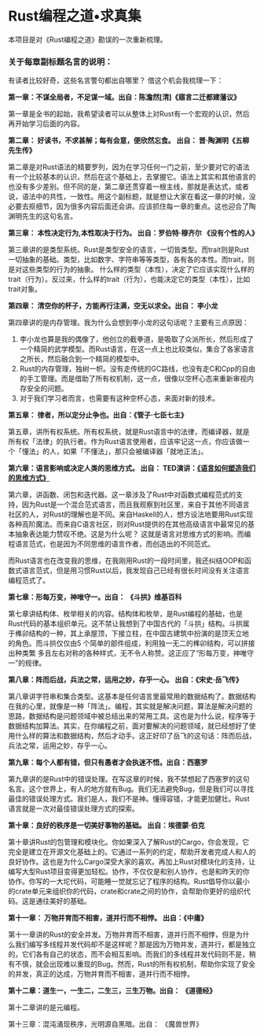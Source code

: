 # Rust编程之道•求真集

本项目是对《Rust编程之道》勘误的一次重新梳理。

### 关于每章副标题名言的说明：

有读者比较好奇，这些名言警句都出自哪里？ 借这个机会我梳理一下：

**第一章：不谋全局者，不足谋一域。出自：陈澹然\[清\]《寤言二迁都建藩议》**

第一章是全书的起始，我希望读者可以从整体上对Rust有一个宏观的认识，然后再开始学习后面的内容。

**第二章： 好读书，不求甚解；每有会意，便欣然忘食。  出自： 晋·陶渊明《五柳先生传》**

第二章是对Rust语法的精要罗列，因为在学习任何一门之前，至少要对它的语法有一个比较基本的认识，然后在这个基础上，去掌握它。语法上其实和其他语言的也没有多少差别。但不同的是，第二章还贯穿着一根主线，那就是表达式，或者说，语法中的共性，一致性。用这个副标题，就是想让大家在看这一章的时候，没必要去抠细节，因为很多内容后面还会讲。应该抓住每一章的重点。这也迎合了陶渊明先生的这句名言。

**第三章：  本性决定行为,本性取决于行为。 出自：罗伯特·穆齐尔 《没有个性的人》**

第三章讲的是类型系统。Rust是类型安全的语言，一切皆类型。而trait则是Rust一切抽象的基础。类型，比如数字、字符串等等类型，各有各的本性。而trait，则是对这些类型的行为的抽象。 什么样的类型（本性），决定了它应该实现什么样的trait（行为）。反过来，什么样的trait（行为），也能决定它的类型（本性），比如trait对象。

**第四章： 清空你的杯子，方能再行注满，空无以求全。出自： 李小龙**

第四章讲的是内存管理。我为什么会想到李小龙的这句话呢？主要有三点原因：

1. 李小龙也算是我的偶像了，他创立的截拳道，是吸取了众派所长，然后形成了一个精简的武学模型。而Rust语言，在这一点上也比较类似，集合了各家语言之所长，然后融合到一个精简的模型中。
2. Rust的内存管理，独树一帜。没有走传统的GC路线，也没有走C和Cpp的自由的手工管理。而是借助了所有权机制，这一点，很像以空杯心态来重新审视内存安全的问题。
3. 对于我们学习者而言，也需要有这种空杯心态，来面对新的技术。

**第五章：  律者，所以定分止争也。出自：《管子·七臣七主》**

第五章，讲所有权系统。所有权系统，就是Rust语言中的法律，而编译器，就是所有权「法律」的执行者。作为Rust语言使用者，应该牢记这一点，你应该做一个「懂法」的人，如果「不懂法」，那只会被编译器「就地正法」。

**第六章：语言影响或决定人类的思维方式。 出自： TED演讲：**[**《语言如何塑造我们的思维方式》**](https://www.ted.com/talks/lera_boroditsky_how_language_shapes_the_way_we_think/transcript?language=zh-cn)

第六章，讲函数、闭包和迭代器。这一章涉及了Rust中对函数式编程范式的支持，因为Rust是一个混合范式语言，而且我观察到社区里，来自于其他不同语言社区的人，对Rust的理解也是不同。来自Haskell的人，想方设法地要用Rust实现各种高阶魔法。而来自C语言社区，则对Rust提供的在其他高级语言中最常见的基本抽象表达能力赞叹不绝。这是为什么呢？ 这就是语言对思维方式的影响。而编程语言范式，也是因为不同思维的语言作者，而创造出的不同范式。

而Rust语言也在改变我的思维，在我刚用Rust的一段时间里，我还纠结OOP和函数式语言范式，但是用习惯Rust以后，我发现自己已经有很长时间没有关注语言编程范式了。

**第七章：形每万变，神唯守一。出自： 《斗拱》维基百科**

第七章讲结构体、枚举相关的内容。结构体和枚举，是Rust编程的基础，也是Rust代码的基本组织单元。这不禁让我想到了中国古代的「斗拱」结构。斗拱属于榫卯结构的一种，其上承屋顶，下接立柱，在中国古建筑中扮演的是顶天立地 的角色。而斗拱仅仅由5 个简单的部件组成，利用独一无二的榫卯结构，可以拼接出种类繁 多且左右对称的各种样式，无不令人称赞。这正应了“形每万变，神唯守一”的规律。

**第八章：阵而后战，兵法之常，运用之妙，存乎一心。  出自：《宋史·岳飞传》**

第八章讲字符串和集合类型。这基本是任何语言里最常用的数据结构了。数据结构在我的心里，就像是一种「阵法」。编程，其实就是解决问题，算法是解决问题的思路，数据结构是问题领域中被总结出来的常用工具。这也是为什么说，程序等于数据结构加算法。其实，在你编程之前，面对要解决的问题领域，就已经想好了使用什么样的算法和数据结构，然后才动手。这正好印了岳飞的这句话：阵而后战，兵法之常，运用之妙，存乎一心。

**第九章：每个人都有错，但只有愚者才会执迷不悟。出自：西塞罗**

第九章讲的是Rust中的错误处理。在写这章的时候，我不禁想起了西塞罗的这句名言。这个世界上，有人的地方就有Bug。我们无法避免Bug，但是我们可以寻找最佳的错误处理方式。我们是人，我们不是神。懂得容错，才能更加健壮。Rust语言就是一次对最佳错误处理方式的探索。

**第十章：良好的秩序是一切美好事物的基础。  出自：埃德蒙·伯克**

第十章讲Rust的包管理和模块化。你如果深入了解Rust的Cargo，你会发现，它完全是建立在开源文化基础上的。它通过一系列的约定，帮助开发者完成人和人的良好协作。这也是为什么Cargo深受大家的喜欢。再加上Rust对模块化的支持，让编写大型Rust项目变得更加轻松。协作，不仅仅是和别人协作，也是和昨天的你协作。你写的一大坨代码，可能睡一觉就忘记了程序的结构。Rust倡导你以最小的crate单元来组织你的代码，crate和crate之间的协作，会帮助你更好的组织代码。这是通往美好的基础。

**第十一章： 万物并育而不相害，道并行而不相悖。 出自：《中庸》**

第十一章讲的Rust的安全并发。万物并育而不相害，道并行而不相悖，但是为什么我们编写多线程并发代码却不是这样呢？那是因为万物并发，道并行，都是独立的，它们各有自己的状态，而不会相互影响。而我们的多线程并发代码则不是，稍有不慎，就会出现难以重现的Bug。然而，Rust的所有权机制，帮助你实现了安全的并发，真正的达成，万物并育而不相害，道并行而不相悖。

**第十二章：道生一，一生二，二生三，三生万物。出自： 《道德经》**

第十二章讲的是元编程。









第十三章：混沌涌现秩序，光明源自黑暗。出自： 《魔兽世界》









